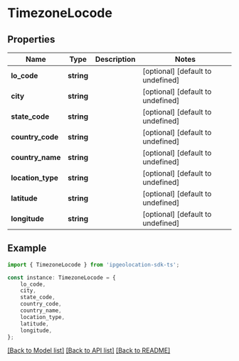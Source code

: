 # TimezoneLocode


## Properties

Name | Type | Description | Notes
------------ | ------------- | ------------- | -------------
**lo_code** | **string** |  | [optional] [default to undefined]
**city** | **string** |  | [optional] [default to undefined]
**state_code** | **string** |  | [optional] [default to undefined]
**country_code** | **string** |  | [optional] [default to undefined]
**country_name** | **string** |  | [optional] [default to undefined]
**location_type** | **string** |  | [optional] [default to undefined]
**latitude** | **string** |  | [optional] [default to undefined]
**longitude** | **string** |  | [optional] [default to undefined]

## Example

```typescript
import { TimezoneLocode } from 'ipgeolocation-sdk-ts';

const instance: TimezoneLocode = {
    lo_code,
    city,
    state_code,
    country_code,
    country_name,
    location_type,
    latitude,
    longitude,
};
```

[[Back to Model list]](../README.md#documentation-for-models) [[Back to API list]](../README.md#documentation-for-api-endpoints) [[Back to README]](../README.md)

